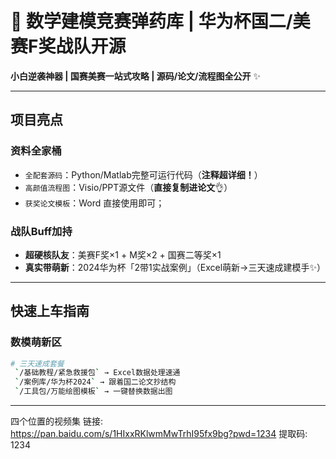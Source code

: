 # 🚀 数学建模竞赛弹药库 | 华为杯国二/美赛F奖战队开源 

 **小白逆袭神器 | 国赛美赛一站式攻略 | 源码/论文/流程图全公开** ✨

---

##  项目亮点

###  **资料全家桶**
-  `全配套源码`：Python/Matlab完整可运行代码（**注释超详细！**）
-  `高颜值流程图`：Visio/PPT源文件（**直接复制进论文**👌）
-  `获奖论文模板`：Word 直接使用即可；
###  **战队Buff加持**
-  **超硬核队友**：美赛F奖×1 + M奖×2 + 国赛二等奖×1
-  **真实带萌新**：2024华为杯「2带1实战案例」（Excel萌新→三天速成建模手✨）

---

## 快速上车指南

###  数模萌新区
```bash
# 三天速成套餐
 `/基础教程/紧急救援包` → Excel数据处理速通
 `/案例库/华为杯2024` → 跟着国二论文抄结构
 `/工具包/万能绘图模板` → 一键替换数据出图
```
---

四个位置的视频集
链接: https://pan.baidu.com/s/1HIxxRKlwmMwTrhI95fx9bg?pwd=1234 提取码: 1234

